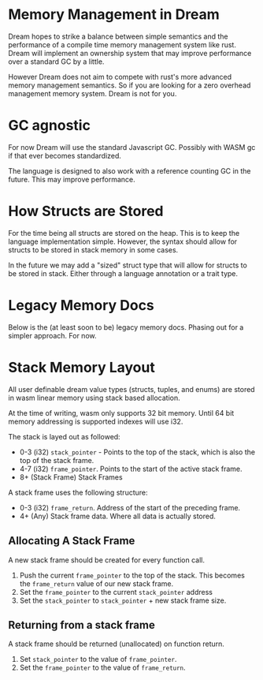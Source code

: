 # Memory Management in Dream

Dream hopes to strike a balance between simple semantics and the performance of a compile time
memory management system like rust. Dream will implement an ownership system that may improve
performance over a standard GC by a little.

However Dream does not aim to compete with rust's more advanced memory management semantics. So
if you are looking for a zero overhead management memory system. Dream is not for you.

# GC agnostic

For now Dream will use the standard Javascript GC. Possibly with WASM gc if that ever becomes
standardized.

The language is designed to also work with a reference counting GC in the future. This may
improve performance.

# How Structs are Stored

For the time being all structs are stored on the heap. This is to keep the language implementation
simple. However, the syntax should allow for structs to be stored in stack memory in some cases.

In the future we may add a "sized" struct type that will allow for structs to be stored in stack.
Either through a language annotation or a trait type.

# Legacy Memory Docs

Below is the (at least soon to be) legacy memory docs. Phasing out for a simpler approach. For
now.

# Stack Memory Layout

All user definable dream value types (structs, tuples, and enums) are stored in wasm linear
memory using stack based allocation.

At the time of writing, wasm only supports 32 bit memory. Until 64 bit memory addressing
is supported indexes will use i32.

The stack is layed out as followed:
- 0-3 (i32) `stack_pointer` - Points to the top of the stack, which is also the top of the stack frame.
- 4-7 (i32) `frame_pointer`. Points to the start of the active stack frame.
- 8+ (Stack Frame) Stack Frames

A stack frame uses the following structure:
- 0-3 (i32) `frame_return`. Address of the start of the preceding frame.
- 4+ (Any) Stack frame data. Where all data is actually stored.

## Allocating A Stack Frame

A new stack frame should be created for every function call.

1. Push the current `frame_pointer` to the top of the stack. This becomes the `frame_return`
   value of our new stack frame.
2. Set the `frame_pointer` to the current `stack_pointer` address
3. Set the `stack_pointer` to `stack_pointer` + new stack frame size.

## Returning from a stack frame

A stack frame should be returned (unallocated) on function return.

1. Set `stack_pointer` to the value of `frame_pointer`.
2. Set the `frame_pointer` to the value of `frame_return`.

